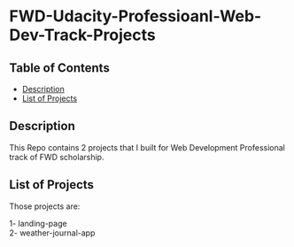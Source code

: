 # FWD-Udacity-Professioanl-Web-Dev-Track-Projects

## Table of Contents

* [Description](#description)
* [List of Projects](#list-of-projects)

## Description   

 This Repo contains 2 projects that I built for Web Development Professional track of FWD scholarship.
 
 ## List of Projects
 
 Those projects are: 
 
 1- landing-page    
 2- weather-journal-app
